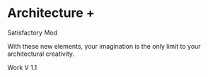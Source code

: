 # Architecture +
Satisfactory Mod

With these new elements, your imagination is the only limit to your architectural creativity.

Work V 1.1
